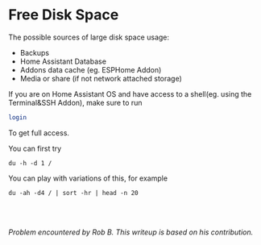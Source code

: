 
# Free Disk Space

The possible sources of large disk space usage:

* Backups
* Home Assistant Database
* Addons data cache (eg. ESPHome Addon)
* Media or share (if not network attached storage)

If you are on Home Assistant OS and have access to a shell(eg. using the Terminal&SSH Addon), make sure to run 

```sh
login
```
To get full access.

You can first try


```shell
du -h -d 1 / 
```

You can play with variations of this, for example

```shell
du -ah -d4 / | sort -hr | head -n 20
```


<br><br>

*Problem encountered by Rob B. This writeup is based on his contribution.*